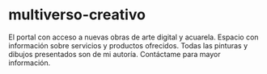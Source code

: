 # multiverso-creativo
El portal con acceso a nuevas obras de arte digital y acuarela.
Espacio con información sobre servicios y productos ofrecidos.
Todas las pinturas y dibujos presentados son de mi autoría.
Contáctame para mayor información.
